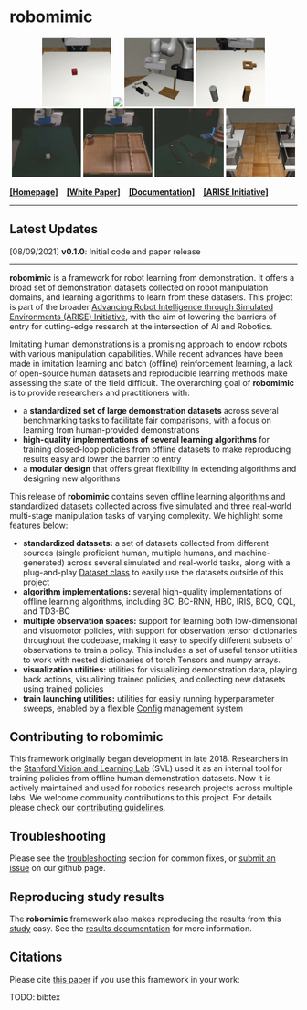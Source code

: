 # robomimic

<p align="center">
  <img width="24.0%" src="docs/images/task_lift.gif">
  <img width="24.0%" src="docs/images/task_can.gif">
  <img width="24.0%" src="docs/images/task_tool_hang.gif">
  <img width="24.0%" src="docs/images/task_square.gif">
  <img width="24.0%" src="docs/images/task_lift_real.gif">
  <img width="24.0%" src="docs/images/task_can_real.gif">
  <img width="24.0%" src="docs/images/task_tool_hang_real.gif">
  <img width="24.0%" src="docs/images/task_transport.gif">
 </p>

[**[Homepage]**](https://arise-initiative.github.io/robomimic-web/) &ensp; [**[White Paper]**](https://arise-initiative.github.io/robomimic-web/assets/paper.pdf) &ensp; [**[Documentation]**](https://arise-initiative.github.io/robomimic-web/docs/overview.html) &ensp; [**[ARISE Initiative]**](https://github.com/ARISE-Initiative)

-------
## Latest Updates
[08/09/2021] **v0.1.0**: Initial code and paper release

-------

**robomimic** is a framework for robot learning from demonstration. It offers a broad set of demonstration datasets collected on robot manipulation domains, and learning algorithms to learn from these datasets. This project is part of the broader [Advancing Robot Intelligence through Simulated Environments (ARISE) Initiative](https://github.com/ARISE-Initiative), with the aim of lowering the barriers of entry for cutting-edge research at the intersection of AI and Robotics.

Imitating human demonstrations is a promising approach to endow robots with various manipulation capabilities. While recent advances have been made in imitation learning and batch (offline) reinforcement learning, a lack of open-source human datasets and reproducible learning methods make assessing the state of the field difficult. The overarching goal of **robomimic** is to provide researchers and practitioners with:

- a **standardized set of large demonstration datasets** across several benchmarking tasks to facilitate fair comparisons, with a focus on learning from human-provided demonstrations
- **high-quality implementations of several learning algorithms** for training closed-loop policies from offline datasets to make reproducing results easy and lower the barrier to entry
- a **modular design** that offers great flexibility in extending algorithms and designing new algorithms

This release of **robomimic** contains seven offline learning [algorithms](https://arise-initiative.github.io/robomimic-web/docs/modules/algorithms.html) and standardized [datasets](https://arise-initiative.github.io/robomimic-web/docs/introduction/results.html) collected across five simulated and three real-world multi-stage manipulation tasks of varying complexity. We highlight some features below:

- **standardized datasets:** a set of datasets collected from different sources (single proficient human, multiple humans, and machine-generated) across several simulated and real-world tasks, along with a plug-and-play [Dataset class](https://arise-initiative.github.io/robomimic-web/docs/modules/datasets.html) to easily use the datasets outside of this project
- **algorithm implementations:** several high-quality implementations of offline learning algorithms, including BC, BC-RNN, HBC, IRIS, BCQ, CQL, and TD3-BC
- **multiple observation spaces:** support for learning both low-dimensional and visuomotor policies, with support for observation tensor dictionaries throughout the codebase, making it easy to specify different subsets of observations to train a policy. This includes a set of useful tensor utilities to work with nested dictionaries of torch Tensors and numpy arrays.
- **visualization utilities:** utilities for visualizing demonstration data, playing back actions, visualizing trained policies, and collecting new datasets using trained policies
- **train launching utilities:** utilities for easily running hyperparameter sweeps, enabled by a flexible [Config](https://arise-initiative.github.io/robomimic-web/docs/modules/configs.html) management system

## Contributing to robomimic

This framework originally began development in late 2018. Researchers in the [Stanford Vision and Learning Lab](http://svl.stanford.edu/) (SVL) used it as an internal tool for training policies from offline human demonstration datasets. Now it is actively maintained and used for robotics research projects across multiple labs. We welcome community contributions to this project. For details please check our [contributing guidelines](https://arise-initiative.github.io/robomimic-web/docs/miscellaneous/contributing.html).

## Troubleshooting

Please see the [troubleshooting](https://arise-initiative.github.io/robomimic-web/docs/miscellaneous/troubleshooting.html) section for common fixes, or [submit an issue](https://github.com/ARISE-Initiative/robomimic/issues) on our github page.

## Reproducing study results

The **robomimic** framework also makes reproducing the results from this [study](https://arise-initiative.github.io/robomimic-web/study.) easy. See the [results documentation](https://arise-initiative.github.io/robomimic-web/docs/introduction/results.html) for more information.

## Citations

Please cite [this paper](https://arise-initiative.github.io/robomimic-web/assets/paper.pdf) if you use this framework in your work:

TODO: bibtex